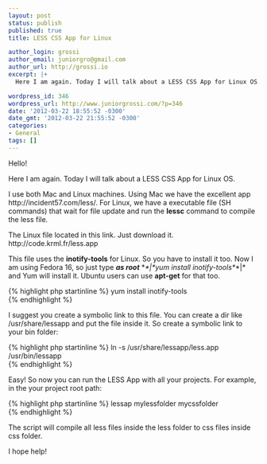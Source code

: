 ```yaml
---
layout: post
status: publish
published: true
title: LESS CSS App for Linux

author_login: grossi
author_email: juniorgro@gmail.com
author_url: http://grossi.io
excerpt: |+
  Here I am again. Today I will talk about a LESS CSS App for Linux OS. I use both Mac and Linux machines. Using Mac we have the excellent app http://incident57.com/less/. For Linux, we have a executable file (SH commands) that wait for file update and run the <strong>lessc</strong> command to compile the less file.

wordpress_id: 346
wordpress_url: http://www.juniorgrossi.com/?p=346
date: '2012-03-22 18:55:52 -0300'
date_gmt: '2012-03-22 21:55:52 -0300'
categories:
- General
tags: []
---
```

<p>Hello!</p>
<p>Here I am again. Today I will talk about a LESS CSS App for Linux OS.</p>
<p>I use both Mac and Linux machines. Using Mac we have the excellent app http://incident57.com/less/. For Linux, we have a executable file (SH commands) that wait for file update and run the <strong>lessc</strong> command to compile the less file.</p>
<p>The Linux file located in this link. Just download it. http://code.krml.fr/less.app</p>
<p>This file uses the <strong>inotify-tools</strong> for Linux. So you have to install it too. Now I am using Fedora 16, so just type <strong><em>as root</em></strong> &#42;<em>&#42;|&#42;yum install inotify-tools&#42;</em>&#42;|&#42; and Yum will install it. Ubuntu users can use <strong>apt-get</strong> for that too.</p>
<p><a id="more"></a><a id="more-346"></a></p>

{% highlight php startinline %}
yum install inotify-tools  
{% endhighlight %}

<p>I suggest you create a symbolic link to this file. You can create a dir like /usr/share/lessapp and put the file inside it. So create a symbolic link to your bin folder:</p>

{% highlight php startinline %}
ln -s /usr/share/lessapp/less.app /usr/bin/lessapp  
{% endhighlight %}

<p>Easy! So now you can run the LESS App with all your projects. For example, in the your project root path:</p>

{% highlight php startinline %}
lessap mylessfolder mycssfolder  
{% endhighlight %}

<p>The script will compile all less files inside the less folder to css files inside css folder.</p>
<p>I hope help!</p>
